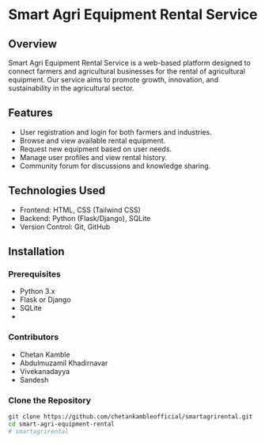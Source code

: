 # Smart Agri Equipment Rental Service

## Overview
Smart Agri Equipment Rental Service is a web-based platform designed to connect farmers and agricultural businesses for the rental of agricultural equipment. Our service aims to promote growth, innovation, and sustainability in the agricultural sector.

## Features
- User registration and login for both farmers and industries.
- Browse and view available rental equipment.
- Request new equipment based on user needs.
- Manage user profiles and view rental history.
- Community forum for discussions and knowledge sharing.

## Technologies Used
- Frontend: HTML, CSS (Tailwind CSS)
- Backend: Python (Flask/Django), SQLite
- Version Control: Git, GitHub

## Installation

### Prerequisites
- Python 3.x
- Flask or Django
- SQLite
- 
### Contributors
- Chetan Kamble
- Abdulmuzamil Khadirnavar
- Vivekanadayya
- Sandesh
### Clone the Repository
```bash
git clone https://github.com/chetankambleofficial/smartagrirental.git
cd smart-agri-equipment-rental
# smartagrirental

